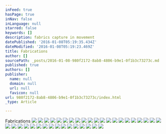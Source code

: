 ```yaml
---
inFeed: true
hasPage: true
inNav: false
inLanguage: null
starred: false
keywords: []
description: fabrics capture in movement
datePublished: '2016-01-08T05:19:35.434Z'
dateModified: '2016-01-08T05:19:23.469Z'
title: Fabrications
author: []
sourcePath: _posts/2016-01-08-980f2172-8ab8-4806-b9e1-0f1b3c73273c.md
published: true
authors: []
publisher:
  name: null
  domain: null
  url: null
  favicon: null
url: 980f2172-8ab8-4806-b9e1-0f1b3c73273c/index.html
_type: Article

---
```

Fabrications
![](https://the-grid-user-content.s3-us-west-2.amazonaws.com/c6a55e23-68d2-4237-804f-44dac4882186.jpg)
![](https://the-grid-user-content.s3-us-west-2.amazonaws.com/c0c679d8-09b6-4dd3-bde7-90a56735352e.jpg)
![](https://the-grid-user-content.s3-us-west-2.amazonaws.com/b0f665e9-a50f-483a-befb-176b9960f5bb.jpg)
![](https://the-grid-user-content.s3-us-west-2.amazonaws.com/2a38edd9-2dec-46ca-b147-769004e72e0f.jpg)
![](https://the-grid-user-content.s3-us-west-2.amazonaws.com/02f67328-2b82-41eb-99de-104b75dc3158.jpg)
![](https://the-grid-user-content.s3-us-west-2.amazonaws.com/d83f6ba4-2b54-463b-8075-4971d48ec858.jpg)
![](https://the-grid-user-content.s3-us-west-2.amazonaws.com/59aa2c84-e6b7-480e-ac65-ddb53a8e9c7d.jpg)
![](https://the-grid-user-content.s3-us-west-2.amazonaws.com/f99726ce-0cd8-4065-95d0-d78385631199.jpg)
![](https://the-grid-user-content.s3-us-west-2.amazonaws.com/3a33a367-8084-4093-9bb2-40d05ee98cfe.jpg)
![](https://the-grid-user-content.s3-us-west-2.amazonaws.com/f774dc84-42fb-46e7-a850-91c330a5bc34.jpg)
![](https://the-grid-user-content.s3-us-west-2.amazonaws.com/553c4a2b-521f-47da-9da4-735a77646705.jpg)
![](https://the-grid-user-content.s3-us-west-2.amazonaws.com/d6a34b2c-c868-48c0-a100-835dde224dc9.jpg)
![](https://the-grid-user-content.s3-us-west-2.amazonaws.com/b4fa8cce-433d-42b5-afcf-bce5f36be8fa.jpg)
![](https://the-grid-user-content.s3-us-west-2.amazonaws.com/37954731-67e0-487b-bd62-7ef8ea480f10.jpg)
![](https://the-grid-user-content.s3-us-west-2.amazonaws.com/c9c5a696-361d-4797-a495-34422b240e26.jpg)
![](https://the-grid-user-content.s3-us-west-2.amazonaws.com/f5b81ae3-8437-4dd7-a030-5f88ecdef980.jpg)
![](https://the-grid-user-content.s3-us-west-2.amazonaws.com/1c0d3651-dbbb-4baa-ae52-31db41e567ee.jpg)
![](https://the-grid-user-content.s3-us-west-2.amazonaws.com/ecde334f-148d-489a-9898-3f12a834ec4c.jpg)
![](https://the-grid-user-content.s3-us-west-2.amazonaws.com/3be6f035-d301-49c7-bbe3-27706a99ee57.jpg)
![](https://the-grid-user-content.s3-us-west-2.amazonaws.com/5ad1c58f-222b-4494-9b95-d78c198a8895.jpg)
![](https://the-grid-user-content.s3-us-west-2.amazonaws.com/7845788f-4d66-4773-9a26-79e290c72e7b.jpg)
![](https://the-grid-user-content.s3-us-west-2.amazonaws.com/8b5c387c-fe19-4933-b7f0-5fa9a7298358.jpg)
![](https://the-grid-user-content.s3-us-west-2.amazonaws.com/e43d51f1-3a2f-414f-90d2-b78e938551df.jpg)
![](https://the-grid-user-content.s3-us-west-2.amazonaws.com/769f5bda-374e-4705-a9ef-29a91f1153a8.jpg)
![](https://the-grid-user-content.s3-us-west-2.amazonaws.com/9a6374cd-dc8b-4009-bd7e-28b80fb5de3c.jpg)
![](https://the-grid-user-content.s3-us-west-2.amazonaws.com/909ea346-717f-4865-bc9d-6db39475c402.jpg)
![](https://the-grid-user-content.s3-us-west-2.amazonaws.com/fcc5133c-4c21-4ccb-b954-55d00ad78a46.jpg)
![](https://the-grid-user-content.s3-us-west-2.amazonaws.com/1720c879-b8ca-420f-997e-8e84e2a53afd.jpg)
![](https://the-grid-user-content.s3-us-west-2.amazonaws.com/ed5c2b4e-6f42-452f-a6aa-8b694803210b.jpg)
![](https://the-grid-user-content.s3-us-west-2.amazonaws.com/6a7b0825-e132-4bb8-afbe-27d6f9646c60.jpg)
![](https://the-grid-user-content.s3-us-west-2.amazonaws.com/dba3034e-c660-45b1-87a4-15b2611815f5.jpg)
![](https://the-grid-user-content.s3-us-west-2.amazonaws.com/00b283c7-8d13-43d9-98ec-02b2b616dd9b.jpg)
![](https://the-grid-user-content.s3-us-west-2.amazonaws.com/291e52b4-d462-483b-adf3-b5ee46cb0b3f.jpg)
![](https://the-grid-user-content.s3-us-west-2.amazonaws.com/a16de588-9edf-4821-a380-9c6c4b438e06.jpg)
![](https://the-grid-user-content.s3-us-west-2.amazonaws.com/08be8431-ec2e-4ce9-b00f-10b34489f513.jpg)
![](https://the-grid-user-content.s3-us-west-2.amazonaws.com/693649e3-1ae6-45d9-b472-6d85e8786eeb.jpg)
![](https://the-grid-user-content.s3-us-west-2.amazonaws.com/d4b588aa-2472-4ed5-abfa-d70516b554ca.jpg)